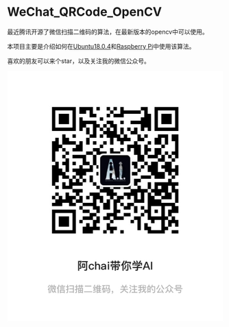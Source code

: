# WeChat_QRCode_OpenCV

最近腾讯开源了微信扫描二维码的算法，在最新版本的opencv中可以使用。

本项目主要是介绍如何在[Ubuntu18.0.4](https://github.com/zihan987/WeChat_QRCode_OpenCV/blob/main/docs/Ubuntu%2018.0.4.md)和[Raspberry Pi](https://github.com/zihan987/WeChat_QRCode_OpenCV/blob/main/docs/Raspberry%20Pi.md)中使用该算法。

喜欢的朋友可以来个star，以及关注我的微信公众号。

![achai.jpeg](https://github.com/zihan987/WeChat_QRCode_OpenCV/blob/main/images/achai.jpeg?raw=true)

